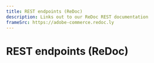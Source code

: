 ```yaml
---
title: REST endpoints (ReDoc)
description: Links out to our ReDoc REST documentation
frameSrc: https://adobe-commerce.redoc.ly
--- 
```


# REST endpoints (ReDoc)
